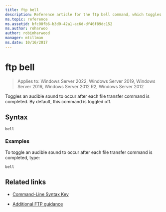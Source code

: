 ```yaml
---
title: ftp bell
description: Reference article for the ftp bell command, which toggles an audible sound to occur after each file transfer command is completed.
ms.topic: reference
ms.assetid: bfc00fb6-b3d0-42a1-ac6d-df46f89dc152
ms.author: roharwoo
author: robinharwood
manager: mtillman
ms.date: 10/16/2017
---
```


# ftp bell

>Applies to: Windows Server 2022, Windows Server 2019, Windows Server 2016, Windows Server 2012 R2, Windows Server 2012

Toggles an audible sound to occur after each file transfer command is completed. By default, this command is toggled off.

## Syntax

```
bell
```

### Examples

To toggle an audible sound to occur after each file transfer command is completed, type:

```
bell
```

## Related links

- [Command-Line Syntax Key](command-line-syntax-key.md)

- [Additional FTP guidance](/previous-versions/orphan-topics/ws.10/cc756013(v=ws.10))
